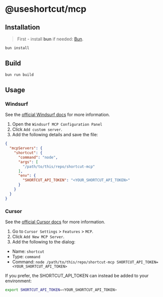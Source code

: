 # @useshortcut/mcp

## Installation

> First - install **bun** if needed: [Bun](https://bun.sh).

```bash
bun install
```

## Build

```bash
bun run build
```

## Usage

### Windsurf

See the [official Windsurf docs](https://codeium.com/docs/windsurf/mcp) for more information.

1. Open the `Windsurf MCP Configuration Panel`
2. Click `Add custom server`.
3. Add the following details and save the file:

```json
{
  "mcpServers": {
    "shortcut": {
      "command": "node",
      "args": [
        "/path/to/this/repo/shortcut-mcp"
      ],
      "env": {
        "SHORTCUT_API_TOKEN": "<YOUR_SHORTCUT_API_TOKEN>"
      }
    }
  }
}
```

### Cursor

See the [official Cursor docs](https://docs.cursor.com/context/model-context-protocol) for more information.

1. Go to `Cursor Settings` > `Features` > `MCP`.
2. Click `Add New MCP Server`.
3. Add the following to the dialog:

- Name: `shortcut`
- Type: `command`
- Command: `node /path/to/this/repo/shortcut-mcp SHORTCUT_API_TOKEN=<YOUR_SHORTCUT_API_TOKEN>`

If you prefer, the SHORTCUT_API_TOKEN can instead be added to your environment:

```bash
export SHORTCUT_API_TOKEN=<YOUR_SHORTCUT_API_TOKEN>
```